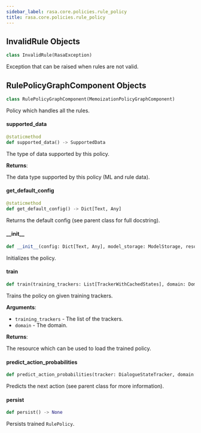 ```yaml
---
sidebar_label: rasa.core.policies.rule_policy
title: rasa.core.policies.rule_policy
---
```

## InvalidRule Objects

```python
class InvalidRule(RasaException)
```

Exception that can be raised when rules are not valid.

## RulePolicyGraphComponent Objects

```python
class RulePolicyGraphComponent(MemoizationPolicyGraphComponent)
```

Policy which handles all the rules.

#### supported\_data

```python
@staticmethod
def supported_data() -> SupportedData
```

The type of data supported by this policy.

**Returns**:

  The data type supported by this policy (ML and rule data).

#### get\_default\_config

```python
@staticmethod
def get_default_config() -> Dict[Text, Any]
```

Returns the default config (see parent class for full docstring).

#### \_\_init\_\_

```python
def __init__(config: Dict[Text, Any], model_storage: ModelStorage, resource: Resource, execution_context: ExecutionContext, featurizer: Optional[TrackerFeaturizer] = None, lookup: Optional[Dict] = None) -> None
```

Initializes the policy.

#### train

```python
def train(training_trackers: List[TrackerWithCachedStates], domain: Domain, **kwargs: Any, ,) -> Resource
```

Trains the policy on given training trackers.

**Arguments**:

- `training_trackers` - The list of the trackers.
- `domain` - The domain.
  

**Returns**:

  The resource which can be used to load the trained policy.

#### predict\_action\_probabilities

```python
def predict_action_probabilities(tracker: DialogueStateTracker, domain: Domain, rule_only_data: Optional[Dict[Text, Any]] = None, **kwargs: Any, ,) -> "PolicyPrediction"
```

Predicts the next action (see parent class for more information).

#### persist

```python
def persist() -> None
```

Persists trained `RulePolicy`.

